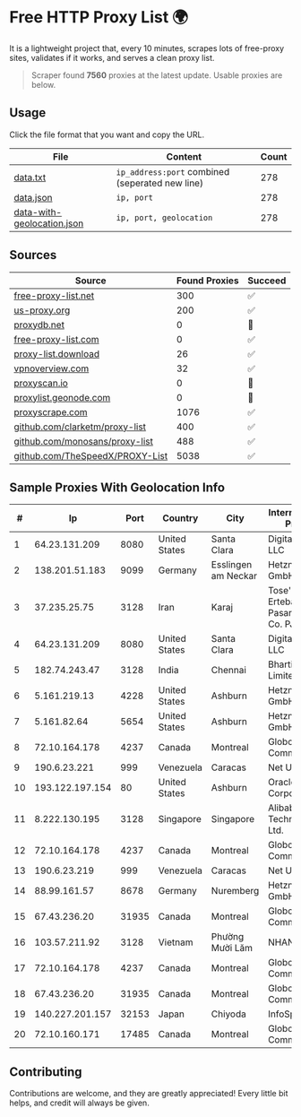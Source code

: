 
# Free HTTP Proxy List 🌍

It is a lightweight project that, every 10 minutes, scrapes lots of free-proxy sites, validates if it works, and serves a clean proxy list.


> Scraper found **7560** proxies at the latest update. Usable proxies are below.

## Usage

Click the file format that you want and copy the URL.


|File|Content|Count|
|----|-------|-----|
|[data.txt](https://raw.githubusercontent.com/themiralay/Proxy-List-World/master/data.txt)|`ip_address:port` combined (seperated new line)|278|
|[data.json](https://raw.githubusercontent.com/themiralay/Proxy-List-World/master/data.json)|`ip, port`|278|
|[data-with-geolocation.json](https://raw.githubusercontent.com/themiralay/Proxy-List-World/master/data-with-geolocation.json)|`ip, port, geolocation`|278|

## Sources

|Source|Found Proxies|Succeed|
|------|-------------|-------|
|[free-proxy-list.net](https://free-proxy-list.net)|300|✅|
|[us-proxy.org](https://www.us-proxy.org)|200|✅|
|[proxydb.net](http://proxydb.net)|0|🚫|
|[free-proxy-list.com](https://free-proxy-list.com/?page=&port=&type%5B%5D=http&type%5B%5D=https&up_time=0&search=Search)|0|✅|
|[proxy-list.download](https://www.proxy-list.download/HTTP)|26|✅|
|[vpnoverview.com](https://vpnoverview.com/privacy/anonymous-browsing/free-proxy-servers)|32|✅|
|[proxyscan.io](https://www.proxyscan.io)|0|🚫|
|[proxylist.geonode.com](https://proxylist.geonode.com/api/proxy-list?limit=300&page=1&sort_by=lastChecked&sort_type=desc&protocols=http,https)|0|🚫|
|[proxyscrape.com](https://api.proxyscrape.com/v2/?request=displayproxies&protocol=http&timeout=10000&country=all&ssl=all&anonymity=all)|1076|✅|
|[github.com/clarketm/proxy-list](https://raw.githubusercontent.com/clarketm/proxy-list/master/proxy-list-raw.txt)|400|✅|
|[github.com/monosans/proxy-list](https://raw.githubusercontent.com/monosans/proxy-list/main/proxies/http.txt)|488|✅|
|[github.com/TheSpeedX/PROXY-List](https://raw.githubusercontent.com/TheSpeedX/PROXY-List/master/http.txt)|5038|✅|


## Sample Proxies With Geolocation Info

|#|Ip|Port|Country|City|Internet Service Provider|
|-|--|----|-------|----|-------------------------|
|1|64.23.131.209|8080|United States|Santa Clara|DigitalOcean, LLC|
|2|138.201.51.183|9099|Germany|Esslingen am Neckar|Hetzner Online GmbH|
|3|37.235.25.75|3128|Iran|Karaj|Tose'h Fanavari Ertebabat Pasargad Arian Co. PJS|
|4|64.23.131.209|8080|United States|Santa Clara|DigitalOcean, LLC|
|5|182.74.243.47|3128|India|Chennai|Bharti Airtel Limited|
|6|5.161.219.13|4228|United States|Ashburn|Hetzner Online GmbH|
|7|5.161.82.64|5654|United States|Ashburn|Hetzner Online GmbH|
|8|72.10.164.178|4237|Canada|Montreal|GloboTech Communications|
|9|190.6.23.221|999|Venezuela|Caracas|Net Uno|
|10|193.122.197.154|80|United States|Ashburn|Oracle Corporation|
|11|8.222.130.195|3128|Singapore|Singapore|Alibaba (US) Technology Co., Ltd.|
|12|72.10.164.178|4237|Canada|Montreal|GloboTech Communications|
|13|190.6.23.219|999|Venezuela|Caracas|Net Uno|
|14|88.99.161.57|8678|Germany|Nuremberg|Hetzner Online GmbH|
|15|67.43.236.20|31935|Canada|Montreal|GloboTech Communications|
|16|103.57.211.92|3128|Vietnam|Phường Mười Lăm|NHANHOA|
|17|72.10.164.178|4237|Canada|Montreal|GloboTech Communications|
|18|67.43.236.20|31935|Canada|Montreal|GloboTech Communications|
|19|140.227.201.157|32153|Japan|Chiyoda|InfoSphere|
|20|72.10.160.171|17485|Canada|Montreal|GloboTech Communications|



## Contributing

Contributions are welcome, and they are greatly appreciated! Every
little bit helps, and credit will always be given.

